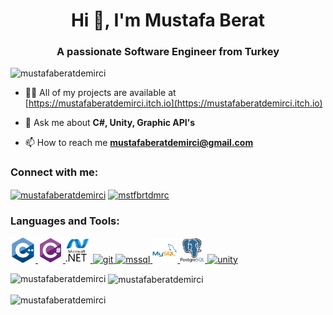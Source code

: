 <h1 align="center">Hi 👋, I'm Mustafa Berat</h1>
<h3 align="center">A passionate Software Engineer from Turkey</h3>

<p align="left"> <img src="https://komarev.com/ghpvc/?username=mustafaberatdemirci&label=Profile%20views&color=0e75b6&style=flat" alt="mustafaberatdemirci" /> </p>

- 👨‍💻 All of my projects are available at [https://mustafaberatdemirci.itch.io](https://mustafaberatdemirci.itch.io)

- 💬 Ask me about **C#, Unity, Graphic API's**

- 📫 How to reach me **mustafaberatdemirci@gmail.com**

<h3 align="left">Connect with me:</h3>
<p align="left">
<a href="https://linkedin.com/in/mustafaberatdemirci" target="blank"><img align="center" src="https://raw.githubusercontent.com/rahuldkjain/github-profile-readme-generator/master/src/images/icons/Social/linked-in-alt.svg" alt="mustafaberatdemirci" height="30" width="40" /></a>
<a href="https://instagram.com/mstfbrtdmrc" target="blank"><img align="center" src="https://raw.githubusercontent.com/rahuldkjain/github-profile-readme-generator/master/src/images/icons/Social/instagram.svg" alt="mstfbrtdmrc" height="30" width="40" /></a>
</p>

<h3 align="left">Languages and Tools:</h3>
<p align="left"> <a href="https://www.w3schools.com/cpp/" target="_blank" rel="noreferrer"> <img src="https://raw.githubusercontent.com/devicons/devicon/master/icons/cplusplus/cplusplus-original.svg" alt="cplusplus" width="40" height="40"/> </a> <a href="https://www.w3schools.com/cs/" target="_blank" rel="noreferrer"> <img src="https://raw.githubusercontent.com/devicons/devicon/master/icons/csharp/csharp-original.svg" alt="csharp" width="40" height="40"/> </a> <a href="https://dotnet.microsoft.com/" target="_blank" rel="noreferrer"> <img src="https://raw.githubusercontent.com/devicons/devicon/master/icons/dot-net/dot-net-original-wordmark.svg" alt="dotnet" width="40" height="40"/> </a> <a href="https://git-scm.com/" target="_blank" rel="noreferrer"> <img src="https://www.vectorlogo.zone/logos/git-scm/git-scm-icon.svg" alt="git" width="40" height="40"/> </a> <a href="https://www.microsoft.com/en-us/sql-server" target="_blank" rel="noreferrer"> <img src="https://www.svgrepo.com/show/303229/microsoft-sql-server-logo.svg" alt="mssql" width="40" height="40"/> </a> <a href="https://www.mysql.com/" target="_blank" rel="noreferrer"> <img src="https://raw.githubusercontent.com/devicons/devicon/master/icons/mysql/mysql-original-wordmark.svg" alt="mysql" width="40" height="40"/> </a> <a href="https://www.postgresql.org" target="_blank" rel="noreferrer"> <img src="https://raw.githubusercontent.com/devicons/devicon/master/icons/postgresql/postgresql-original-wordmark.svg" alt="postgresql" width="40" height="40"/> </a> <a href="https://unity.com/" target="_blank" rel="noreferrer"> <img src="https://www.vectorlogo.zone/logos/unity3d/unity3d-icon.svg" alt="unity" width="40" height="40"/> </a> </p>

<p><img align="left" src="https://github-readme-stats.vercel.app/api/top-langs?username=mustafaberatdemirci&show_icons=true&locale=en&layout=compact" alt="mustafaberatdemirci" /></p>

<p>&nbsp;<img align="center" src="https://github-readme-stats.vercel.app/api?username=mustafaberatdemirci&show_icons=true&locale=en" alt="mustafaberatdemirci" /></p>

<p><img align="center" src="https://github-readme-streak-stats.herokuapp.com/?user=mustafaberatdemirci&" alt="mustafaberatdemirci" /></p>






<!--
**mustafaberatdemirci/mustafaberatdemirci** is a ✨ _special_ ✨ repository because its `README.md` (this file) appears on your GitHub profile.

Here are some ideas to get you started:

- 🔭 I’m currently working on ...
- 🌱 I’m currently learning ...
- 👯 I’m looking to collaborate on ...
- 🤔 I’m looking for help with ...
- 💬 Ask me about ...
- 📫 How to reach me: ...
- 😄 Pronouns: ...
- ⚡ Fun fact: ...
-->
